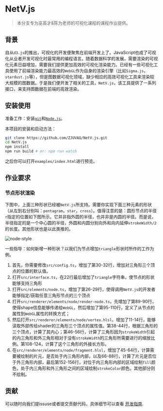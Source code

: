 
# NetV.js

> 本分支专为巫英才&陈为老师的可视化课程的课程作业提供。

## 背景

自从`d3.js`的推出，可视化的开发便聚焦在前端开发上了。JavaScript也成了可视化从业者开发可视化时最常用的编程语言。随着数据科学的发展，需要渲染的可视化元素日益增加，需要我们提供更加高效的可视化渲染能力。已经有一些可视化工具使用了前端渲染能力最高效的`WebGL`作为自身的渲染引擎（比如`Sigma.js`，`stardust.js`等），但是图数据可视化领域，缺少相应的高效可视化工具来渲染较大规模的图数据。于是我们便开发了相关的工具，`NetV.js`，该工具提供了一系列接口，来支持图数据在前端的高效渲染。



## 安装使用

准备工作：安装[`git`](https://git-scm.com/)和[`Node.js`](https://nodejs.org/zh-cn/)。

本项目的安装和启动方法：

```bash
git clone https://github.com/ZJUVAG/NetV.js.git
cd NetV.js
npm install
npm run build # or: npm run watch
```

之后你可以打开`examples/index.html`进行预览。



## 作业要求

### 节点形状渲染

下图中，上面三种形状已经被`NetV.js`所支持。需要你实现下面三种元素的形状（从左到右分别叫：`pentagram`，`star`，`cross`）。值得注意的是：圆形节点的半径`r`指定的位置如下图所示。它并非指外圆的半径，也并非是内圆的半径。而是说，半径指定的是一个中心圆的半径，外圆和内圆分别向外和向内延伸`strokeWidth/2`的长度。其他形状也是以此类推的。

![node-style](http://www.cad.zju.edu.cn/home/vagblog/images/photo_bed/2020/11/20/51b2313268311e605e7f4a1be4713a73876a5a3e.jpeg)

一些指导：如何新增一种形状？以我们为节点增加`triangle`形状时所作的工作为例。

1. 首先，你需要修改`src/config.ts`，增加了第30-32行，增加对三角形三个顶点的位置的默认值。
2. 打开`src/interface.ts`，在22行最后增加了`triangle`字符串，使节点的形状能够支持三角形
3. 打开`src/elements/node.ts`，增加了第26-29行，使得调用`NetV.js`的开发者能够指定/获取任意三角形节点的三个顶点
4. 打开`src/renderer/elements/node/render-node.ts`，先增加了第89-90行，使得shape信息能够传递给`WebGL`，然后增加了第95-110行，定义了从节点的属性到`WebGL`属性的转换方式；
5. 然后打开`src/renderer/elements/node/vertex.hlsl`，增加了11-14行，能够读取外部传给shader的三角形三个顶点的属性值。第38-44行，根据三角形的三个顶点，计算了其内心；第46-56行，计算了三角形因为`strokeWidth`引起的内三角形和外三角形相对于没有`strokeWidth`的三角形所需要进行的缩放比例。第108-124，计算了这个三角形的外接长方形。
6. 在`src/renderer/elements/node/fragment.hlsl`，增加了45-64行，计算需要被绘制的片元，是否处于内三角形内部，以及66-88行，计算了片元是否位于外三角形内部，最后第152-156行，对位于内三角形内部的区域绘制`fill`颜色，处于内三角形和外三角形之间的区域绘制`strokeColor`颜色。其他部分则不绘制。



## 贡献

可以随时向我们提issuse或者提交贡献代码，具体细节可以查看 [开发指南](https://github.com/ZJUVAG/NetV.js/blob/dev/docs/development-guide-chinese.md).

